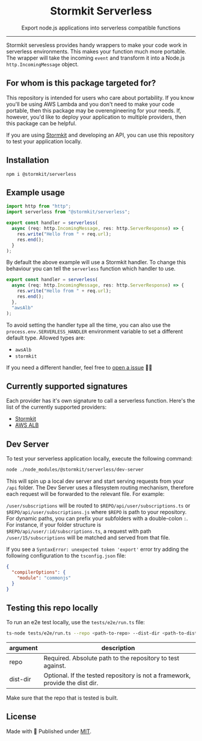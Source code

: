 <h1 align="center">Stormkit Serverless</h1>
<p align="center">Export node.js applications into serverless compatible functions</p>
<hr />

Stormkit servesless provides handy wrappers to make your code work in serverless environments. 
This makes your function much more portable. The wrapper will take the incoming `event` and transform
it into a Node.js `http.IncomingMessage` object.

## For whom is this package targeted for? 

This repository is intended for users who care about portability. If you know you'll be using AWS Lambda and 
you don't need to make your code portable, then this package may be overengineering for your needs. If, 
however, you'd like to deploy your application to multiple providers, then this package can be helpful.

If you are using [Stormkit](https://www.stormkit.io) and developing an API, you can use this repository to test
your application locally.

## Installation

```
npm i @stormkit/serverless
```

## Example usage

```js
import http from "http";
import serverless from "@stormkit/serverless";

export const handler = serverless(
  async (req: http.IncomingMessage, res: http.ServerResponse) => {
    res.write("Hello from " + req.url);
    res.end();
  }
);
```

By default the above example will use a Stormkit handler. To change this behaviour you can tell
the `serverless` function which handler to use.

```js
export const handler = serverless(
  async (req: http.IncomingMessage, res: http.ServerResponse) => {
    res.write("Hello from " + req.url);
    res.end();
  },
  "awsAlb"
);
```

To avoid setting the handler type all the time, you can also use the `process.env.SERVERLESS_HANDLER`
environment variable to set a different default type. Allowed types are:

- `awsAlb`
- `stormkit`

If you need a different handler, feel free to [open a issue](https://github.com/stormkit-io/serverless/issues) 🙏🏻

## Currently supported signatures

Each provider has it's own signature to call a serverless function. Here's the list of the currently
supported providers:

- [Stormkit](https://www.stormkit.io)
- [AWS ALB](https://docs.aws.amazon.com/lambda/latest/dg/services-alb.html)

## Dev Server

To test your serverless application locally, execute the following command:

```bash
node ./node_modules/@stormkit/serverless/dev-server
```

This will spin up a local dev server and start serving requests from your `/api` folder. The Dev Server
uses a filesystem routing mechanism, therefore each request will be forwarded to the relevant file. For example:

`/user/subscriptions` will be routed to `$REPO/api/user/subscriptions.ts` or `$REPO/api/user/subscriptions.js` where `$REPO` is path to your repository. For dynamic paths, you can prefix your subfolders with a double-colon `:`. For instance, if your folder structure is `$REPO/api/user/:id/subscriptions.ts`, a request with path `/user/15/subscriptions` will be matched and served from that file.

If you see a `SyntaxError: unexpected token 'export'` error try adding the following configuration
to the `tsconfig.json` file:

```json
{
  "compilerOptions": {
    "module": "commonjs"
  }
}
```

## Testing this repo locally

To run an e2e test locally, use the `tests/e2e/run.ts` file:

```bash
ts-node tests/e2e/run.ts --repo <path-to-repo> --dist-dir <path-to-dist>
```

|argument|description|
|--------|-----------|
|repo    | Required. Absolute path to the repository to test against. |
|dist-dir| Optional. If the tested repository is not a framework, provide the dist dir. |

Make sure that the repo that is tested is built.

## License 

Made with 💛 Published under [MIT](./LICENSE).
